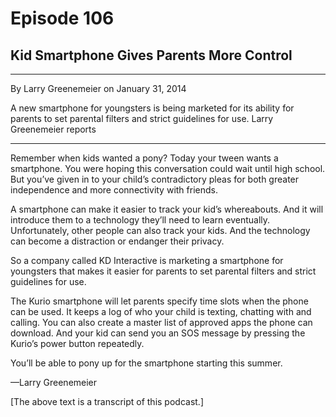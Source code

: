 # Episode 106

## Kid Smartphone Gives Parents More Control

---

By Larry Greenemeier on January 31, 2014

A new smartphone for youngsters is being marketed for its ability for parents to set parental filters and strict guidelines for use. Larry Greenemeier reports

---

Remember when kids wanted a pony? Today your tween wants a smartphone. You were hoping this conversation could wait until high school. But you’ve given in to your child’s contradictory pleas for both greater independence and more connectivity with friends.

A smartphone can make it easier to track your kid’s whereabouts. And it will introduce them to a technology they’ll need to learn eventually. Unfortunately, other people can also track your kids. And the technology can become a distraction or endanger their privacy.

So a company called KD Interactive is marketing a smartphone for youngsters that makes it easier for parents to set parental filters and strict guidelines for use.

The Kurio smartphone will let parents specify time slots when the phone can be used. It keeps a log of who your child is texting, chatting with and calling. You can also create a master list of approved apps the phone can download. And your kid can send you an SOS message by pressing the Kurio’s power button repeatedly.

You’ll be able to pony up for the smartphone starting this summer.

—Larry Greenemeier

[The above text is a transcript of this podcast.]

